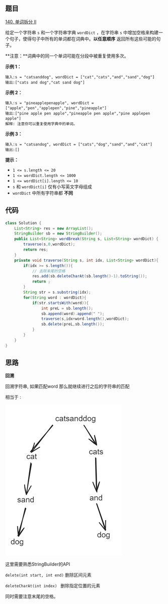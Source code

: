 ## 题目

[140. 单词拆分 II](https://leetcode.cn/problems/word-break-ii/)

给定一个字符串 `s` 和一个字符串字典 `wordDict` ，在字符串 `s` 中增加空格来构建一个句子，使得句子中所有的单词都在词典中。**以任意顺序** 返回所有这些可能的句子。

**注意：**词典中的同一个单词可能在分段中被重复使用多次。

 

**示例 1：**

```
输入:s = "catsanddog", wordDict = ["cat","cats","and","sand","dog"]
输出:["cats and dog","cat sand dog"]
```

**示例 2：**

```
输入:s = "pineapplepenapple", wordDict = ["apple","pen","applepen","pine","pineapple"]
输出:["pine apple pen apple","pineapple pen apple","pine applepen apple"]
解释: 注意你可以重复使用字典中的单词。
```

**示例 3：**

```
输入:s = "catsandog", wordDict = ["cats","dog","sand","and","cat"]
输出:[]
```

 

**提示：**



- `1 <= s.length <= 20`
- `1 <= wordDict.length <= 1000`
- `1 <= wordDict[i].length <= 10`
- `s` 和 `wordDict[i]` 仅有小写英文字母组成
- `wordDict` 中所有字符串都 **不同**

## 代码

```java
class Solution {
    List<String> res = new ArrayList();
    StringBuilder sb = new StringBuilder();
    public List<String> wordBreak(String s, List<String> wordDict) {
        traverse(s,0,wordDict);
        return res;
    }
    private void traverse(String s, int idx, List<String> wordDict){
        if(idx >= s.length()){
            // 去除末尾的空格
            res.add(sb.deleteCharAt(sb.length()-1).toString());
            return ;
        }
        String str = s.substring(idx);
        for(String word : wordDict){
            if(str.startsWith(word)){
                int preL = sb.length();
                sb.append(word).append(" ");
                traverse(s,idx+word.length(),wordDict);
                sb.delete(preL,sb.length());
            }
        }
    }
}
```

## 思路

**回溯**

回溯字符串, 如果匹配word 那么就继续进行之后的字符串的匹配

相当于 : 

![](assets/image-20231217201637397.png)

这里需要熟悉StringBuilder的API

`delete(int start, int end)` 删除区间元素

`deleteCharAt(int index) `  删除指定位置的元素

同时需要注意末尾的空格。